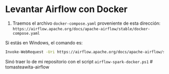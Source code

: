 # Levantar Airflow con Docker

1. Traemos el archivo `docker-compose.yaml` proveniente de esta dirección:
`https://airflow.apache.org/docs/apache-airflow/stable/docker-compose.yaml`

Si estás en Windows, el comando es:
```bash
Invoke-WebRequest -Uri https://airflow.apache.org/docs/apache-airflow/stable/docker-compose.yaml -OutFile docker-compose.yaml
```
Sinó traer lo de mi repositorio con el script `airflow-spark-docker.ps1`
 #   t o m a s t e a w i t a - a i r f l o w  
 